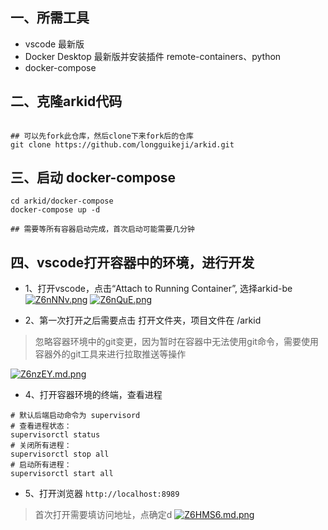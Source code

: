 ## 一、所需工具
- vscode 最新版
- Docker Desktop 最新版并安装插件 remote-containers、python
- docker-compose

## 二、克隆arkid代码

```shell

## 可以先fork此仓库，然后clone下来fork后的仓库
git clone https://github.com/longguikeji/arkid.git
```

## 三、启动 docker-compose

```shell
cd arkid/docker-compose
docker-compose up -d

## 需要等所有容器启动完成，首次启动可能需要几分钟
```

## 四、vscode打开容器中的环境，进行开发

- 1、打开vscode，点击“Attach to Running Container”, 选择arkid-be
[![Z6nNNv.png](https://www.helloimg.com/images/2022/09/16/Z6nNNv.png)](https://www.helloimg.com/image/Z6nNNv)
[![Z6nQuE.png](https://www.helloimg.com/images/2022/09/16/Z6nQuE.png)](https://www.helloimg.com/image/Z6nQuE)

- 2、第一次打开之后需要点击 打开文件夹，项目文件在 /arkid
> 忽略容器环境中的git变更，因为暂时在容器中无法使用git命令，需要使用容器外的git工具来进行拉取推送等操作

[![Z6nzEY.md.png](https://www.helloimg.com/images/2022/09/16/Z6nzEY.md.png)](https://www.helloimg.com/image/Z6nzEY)

- 4、打开容器环境的终端，查看进程

```shell
# 默认后端启动命令为 supervisord
# 查看进程状态：
supervisorctl status
# 关闭所有进程：
supervisorctl stop all
# 启动所有进程：
supervisorctl start all
```

- 5、打开浏览器 `http://localhost:8989`
> 首次打开需要填访问地址，点确定d
[![Z6HMS6.md.png](https://www.helloimg.com/images/2022/09/17/Z6HMS6.md.png)](https://www.helloimg.com/image/Z6HMS6)